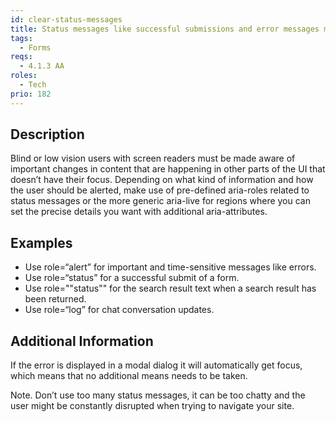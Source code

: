 ```yaml
---
id: clear-status-messages
title: Status messages like successful submissions and error messages must be made aware to all users
tags:
  - Forms
reqs:
  - 4.1.3 AA
roles:
  - Tech
prio: 182
---
```


## Description

Blind or low vision users with screen readers must be made aware of important changes in content that are happening in other parts of the UI that doesn’t have their focus. Depending on what kind of information and how the user should be alerted, make use of pre-defined aria-roles related to status messages or the more generic aria-live for regions where you can set the precise details you want with additional aria-attributes.

## Examples

- Use role=“alert” for important and time-sensitive messages like errors.
- Use role=“status” for a successful submit of a form.
- Use role=""status"" for the search result text when a search result has been returned.
- Use role=“log” for chat conversation updates.

## Additional Information

If the error is displayed in a modal dialog it will automatically get focus, which means that no additional means needs to be taken.

Note. Don’t use too many status messages, it can be too chatty and the user might be constantly disrupted when trying to navigate your site.
